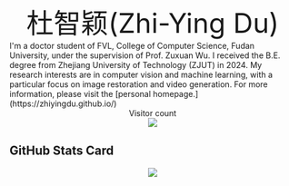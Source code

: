<div align='center' ><font size='70'>杜智颖(Zhi-Ying Du)</font></div>
I'm a doctor student of FVL, College of Computer Science, Fudan University, under the supervision of Prof. Zuxuan Wu. I received the B.E. degree from Zhejiang University of Technology (ZJUT) in 2024. My research interests are in computer vision and machine learning, with a particular focus on image restoration and video generation. For more information, please visit the [personal homepage.](https://zhiyingdu.github.io/)


<div align="center"> 
  Visitor count<br>
  <img src="https://profile-counter.glitch.me/ZhiyingDu/count.svg" /> 
</div>

## GitHub Stats Card
<div align="center"> 
  <img src="https://github-readme-stats.vercel.app/api?username=ZhiyingDu&show_icons=true&theme=tokyonight" /> 
</div>
